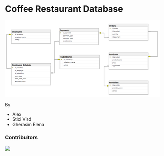 # Coffee Restaurant Database


![](Diagram.PNG)


By
* Alex
* Stici Vlad
* Gherasim Elena

### Contribuitors

<a href="https://github.com/vldzz/coffee-bd/graphs/contributors">
  <img src="https://contrib.rocks/image?repo=vldzz/coffee-bd" />
</a>
